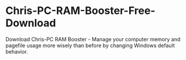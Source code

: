 # Chris-PC-RAM-Booster-Free-Download
Download Chris-PC RAM Booster - Manage your computer memory and pagefile usage more wisely than before by changing Windows default behavior.
